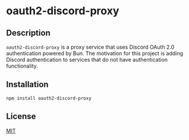 # oauth2-discord-proxy

## Description

`oauth2-discord-proxy` is a proxy service that uses Discord OAuth 2.0 authentication powered by Bun.
The motivation for this project is adding Discord authentication to services that do not have authentication functionality.

## Installation

```
npm install oauth2-discord-proxy
```

## License

[MIT](./LICENSE)
